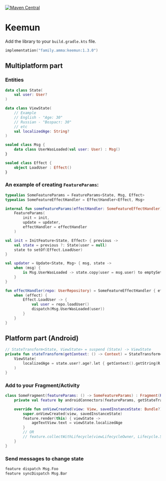 [![Maven Central](https://maven-badges.herokuapp.com/maven-central/family.amma/keemun/badge.svg?style=plastic)](https://maven-badges.herokuapp.com/maven-central/family.amma/keemun)

# Keemun
Add the library to your `build.gradle.kts` file.
```kotlin
implementation("family.amma:keemun:1.3.0")
```

## Multiplatform part

### Entities
```kotlin
data class State(
    val user: User?
)

data class ViewState(
    // Example
    // English - "Age: 30"
    // Russian - "Возраст: 30"
    // etc
    val localizedAge: String?
)

sealed class Msg {
    data class UserWasLoaded(val user: User) : Msg()
}

sealed class Effect {
    object LoadUser : Effect()
}
```

### An example of creating `FeatureParams`:


```kotlin
typealias SomeFeatureParams = FeatureParams<State, Msg, Effect>
typealias SomeFeatureEffectHandler = EffectHandler<Effect, Msg>

internal fun someFeatureParams(effectHandler: SomeFeatureEffectHandler): SomeFeatureParams =
    FeatureParams(
        init = init,
        update = updater,
        effectHandler = effectHandler
    )

val init = InitFeature<State, Effect> { previous ->
    val state = previous ?: State(user = null)
    state to setOf(Effect.LoadUser)
}

val updater = Update<State, Msg> { msg, state ->
    when (msg) {
        is Msg.UserWasLoaded -> state.copy(user = msg.user) to emptySet()
    }  
}

fun effectHandler(repo: UserRepository) = SomeFeatureEffectHandler { effect, dispatch ->
    when (effect) {
        Effect.LoadUser -> {
            val user = repo.loadUser()
            dispatch(Msg.UserWasLoaded(user))
        }
    }
}
```

## Platform part (Android)

```kotlin
// StateTransform<State, ViewState> = suspend (State) -> ViewState 
private fun stateTransform(getContext: () -> Context) = StateTransform<State, ViewState> { state ->
    ViewState(
        localizedAge = state.user?.age?.let { getContext().getString(R.string.age, it) }
    )
}
```

### Add to your Fragment/Activity

```kotlin
class SomeFragment(featureParams: () -> SomeFeatureParams) : Fragment(R.layout.fragment_some) {
    private val feature by androidConnectors(featureParams, getStateTransform = { stateTransform(::requireContext) })

    override fun onViewCreated(view: View, savedInstanceState: Bundle?) {
        super.onViewCreated(view, savedInstanceState)
        feature.render(this) { viewState ->
            ageTextView.text = viewState.localizedAge
        }
        // OR 
        // feature.collectWithLifecycle(viewLifecycleOwner, Lifecycle.State.STARTED) { viewState -> }
    }
}
```

### Send messages to change state

```kotlin
feature dispatch Msg.Foo
feature syncDispatch Msg.Bar
```

